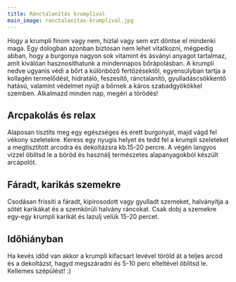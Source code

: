 ```yaml
---
title: Ránctalanítás krumplival
main_image: ranctalanitas-krumplival.jpg
---
```


Hogy a krumpli finom vagy nem, hizlal vagy sem ezt döntse el mindenki maga. Egy
dologban azonban biztosan nem lehet vitatkozni, mégpedig abban, hogy a burgonya
nagyon sok vitamint és ásványi anyagot tartalmaz, amit kiválóan hasznosíthatunk
a mindennapos bőrápolásban. A krumpli nedve ugyanis védi a bőrt a különböző
fertőzésektől, egyensúlyban tartja a kollagén termelődést, hidratáló, feszesítő,
ránctalanító, gyulladáscsökkentő hatású, valamint védelmet nyújt a bőrnek a
káros szabadgyökökkel szemben. Alkalmazd minden nap, megéri a törödés!

## Arcpakolás és relax

Alaposan tisztíts meg egy egészséges és érett burgonyát, majd vágd fel vékony
szeletekre. Keress egy nyugis helyet és tedd fel a krumpli szeleteket a
megtisztított arcodra és dekoltázsra kb.15-20 percre. A végén langyos vízzel
öblítsd le a böröd és használj természetes alapanyagokból készült arcápolót.

## Fáradt, karikás szemekre

Csodásan frissíti a fáradt, kipirosodott vagy gyulladt szemeket, halványítja a
sötét karikákat és a szemkörüli halvány ráncokat. Csak dobj a szemekre egy-egy
krumpli karikát és lazulj velük 15-20 percet.

## Időhiányban

Ha kevés időd van akkor a krumpli kifacsart levével töröld át a teljes arcod és
a dekoltázst, hagyd megszáradni és 5-10 perc elteltével öblítsd le. Kellemes
szépülést! :)


